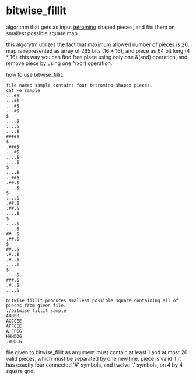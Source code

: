 # bitwise_fillit

algorithm that gets as input [tetromino](https://en.wikipedia.org/wiki/Tetromino) shaped pieces, and fits them on smallest possible square map.

this algorytm utilizes the fact that maximum allowed number of pieces is 26.
map is represented as array of 265 bits (16 * 16), and piece as 64 bit long (4 * 16).
this way you can find free place using only one &(and) operation, and remove piece by using one ^(xor) operation.


how to use bitwise_fillit:
```
file named sample contains four tetromino shaped pieces.
cat -e sample
...#$
...#$
...#$
...#$
$
....$
....$
....$
####$
$
.###$
...#$
....$
....$
$
....$
..##$
.##.$
....$
$
....$
.##.$
.##.$
....$
$
....$
....$
##..$
.##.$
$
##..$
.#..$
.#..$
....$
$
....$
###.$
.#..$
....$

bitwise_fillit produces smallest possible square containing all of pieces from given file.
./bitwise_fillit sample
ABBBB.
ACCCEE
AFFCEE
A.FFGG
HHHDDG
.HDD.G
```

file given to bitwise_fillit as argument must contain at least 1 and at most 26 valid pieces,
which must be separated by one new line.
piece is valid if it has exactly four connected '#' symbols,
and twelve '.' symbols, on 4 by 4 square grid.
